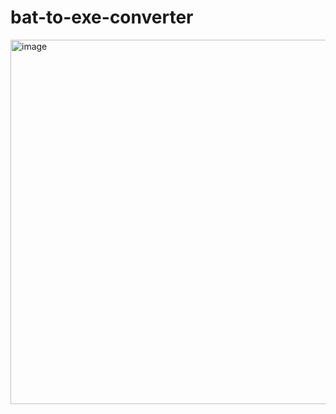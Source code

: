 # bat-to-exe-converter



<img width="701" height="583" alt="image" src="https://github.com/user-attachments/assets/061e3cbc-cba1-48a3-96e0-6e86bdfab08f" />
